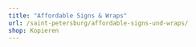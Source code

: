 ```yaml
---
title: "Affordable Signs & Wraps"
url: /saint-petersburg/affordable-signs-und-wraps/
shop: Kopieren
---
```

